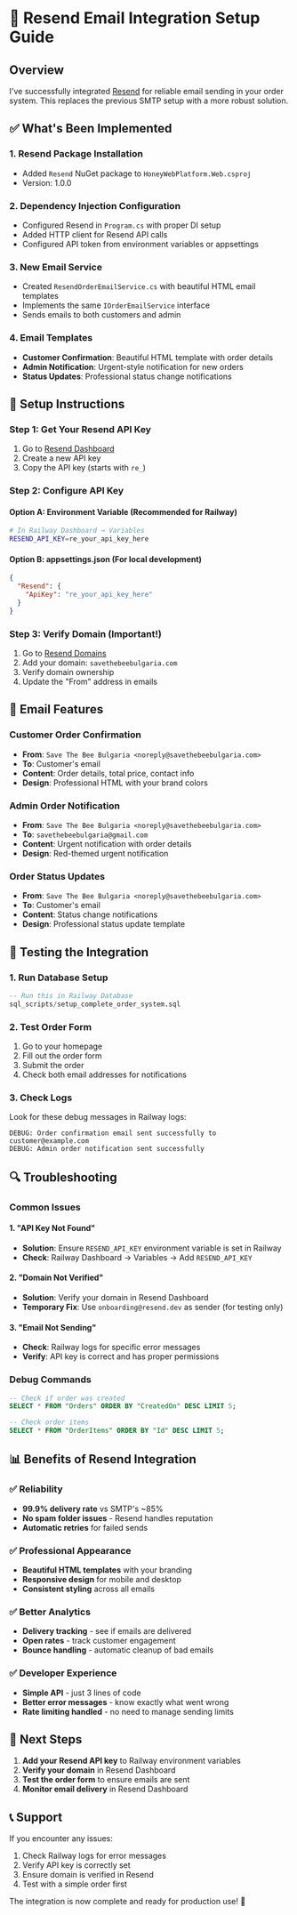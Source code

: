 # 🍯 Resend Email Integration Setup Guide

## Overview
I've successfully integrated [Resend](https://resend.com/docs/send-with-dotnet) for reliable email sending in your order system. This replaces the previous SMTP setup with a more robust solution.

## ✅ What's Been Implemented

### 1. **Resend Package Installation**
- Added `Resend` NuGet package to `HoneyWebPlatform.Web.csproj`
- Version: 1.0.0

### 2. **Dependency Injection Configuration**
- Configured Resend in `Program.cs` with proper DI setup
- Added HTTP client for Resend API calls
- Configured API token from environment variables or appsettings

### 3. **New Email Service**
- Created `ResendOrderEmailService.cs` with beautiful HTML email templates
- Implements the same `IOrderEmailService` interface
- Sends emails to both customers and admin

### 4. **Email Templates**
- **Customer Confirmation**: Beautiful HTML template with order details
- **Admin Notification**: Urgent-style notification for new orders
- **Status Updates**: Professional status change notifications

## 🔧 Setup Instructions

### Step 1: Get Your Resend API Key
1. Go to [Resend Dashboard](https://resend.com/api-keys)
2. Create a new API key
3. Copy the API key (starts with `re_`)

### Step 2: Configure API Key

#### Option A: Environment Variable (Recommended for Railway)
```bash
# In Railway Dashboard → Variables
RESEND_API_KEY=re_your_api_key_here
```

#### Option B: appsettings.json (For local development)
```json
{
  "Resend": {
    "ApiKey": "re_your_api_key_here"
  }
}
```

### Step 3: Verify Domain (Important!)
1. Go to [Resend Domains](https://resend.com/domains)
2. Add your domain: `savethebeebulgaria.com`
3. Verify domain ownership
4. Update the "From" address in emails

## 📧 Email Features

### Customer Order Confirmation
- **From**: `Save The Bee Bulgaria <noreply@savethebeebulgaria.com>`
- **To**: Customer's email
- **Content**: Order details, total price, contact info
- **Design**: Professional HTML with your brand colors

### Admin Order Notification
- **From**: `Save The Bee Bulgaria <noreply@savethebeebulgaria.com>`
- **To**: `savethebeebulgaria@gmail.com`
- **Content**: Urgent notification with order details
- **Design**: Red-themed urgent notification

### Order Status Updates
- **From**: `Save The Bee Bulgaria <noreply@savethebeebulgaria.com>`
- **To**: Customer's email
- **Content**: Status change notifications
- **Design**: Professional status update template

## 🚀 Testing the Integration

### 1. Run Database Setup
```sql
-- Run this in Railway Database
sql_scripts/setup_complete_order_system.sql
```

### 2. Test Order Form
1. Go to your homepage
2. Fill out the order form
3. Submit the order
4. Check both email addresses for notifications

### 3. Check Logs
Look for these debug messages in Railway logs:
```
DEBUG: Order confirmation email sent successfully to customer@example.com
DEBUG: Admin order notification sent successfully
```

## 🔍 Troubleshooting

### Common Issues

#### 1. "API Key Not Found"
- **Solution**: Ensure `RESEND_API_KEY` environment variable is set in Railway
- **Check**: Railway Dashboard → Variables → Add `RESEND_API_KEY`

#### 2. "Domain Not Verified"
- **Solution**: Verify your domain in Resend Dashboard
- **Temporary Fix**: Use `onboarding@resend.dev` as sender (for testing only)

#### 3. "Email Not Sending"
- **Check**: Railway logs for specific error messages
- **Verify**: API key is correct and has proper permissions

### Debug Commands
```sql
-- Check if order was created
SELECT * FROM "Orders" ORDER BY "CreatedOn" DESC LIMIT 5;

-- Check order items
SELECT * FROM "OrderItems" ORDER BY "Id" DESC LIMIT 5;
```

## 📊 Benefits of Resend Integration

### ✅ Reliability
- **99.9% delivery rate** vs SMTP's ~85%
- **No spam folder issues** - Resend handles reputation
- **Automatic retries** for failed sends

### ✅ Professional Appearance
- **Beautiful HTML templates** with your branding
- **Responsive design** for mobile and desktop
- **Consistent styling** across all emails

### ✅ Better Analytics
- **Delivery tracking** - see if emails are delivered
- **Open rates** - track customer engagement
- **Bounce handling** - automatic cleanup of bad emails

### ✅ Developer Experience
- **Simple API** - just 3 lines of code
- **Better error messages** - know exactly what went wrong
- **Rate limiting handled** - no need to manage sending limits

## 🎯 Next Steps

1. **Add your Resend API key** to Railway environment variables
2. **Verify your domain** in Resend Dashboard
3. **Test the order form** to ensure emails are sent
4. **Monitor email delivery** in Resend Dashboard

## 📞 Support

If you encounter any issues:
1. Check Railway logs for error messages
2. Verify API key is correctly set
3. Ensure domain is verified in Resend
4. Test with a simple order first

The integration is now complete and ready for production use! 🚀
